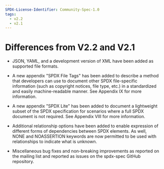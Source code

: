 ```yaml
---
SPDX-License-Identifier: Community-Spec-1.0
tags:
  - v2.2
  - v2.1
---
```


# Differences from V2.2 and V2.1

- JSON, YAML, and a development version of XML have been added as supported
  file formats.

- A new appendix "SPDX File Tags" has been added to describe a method that
  developers can use to document other SPDX file-specific information
  (such as copyright notices, file type, etc.) in a standardized and easily
  machine-readable manner. See Appendix IX for more information.

- A new appendix "SPDX Lite" has been added to document a lightweight subset of
  the SPDX specification for scenarios where a full SPDX document is not
  required. See Appendix VIII for more information.

- Additional relationship options have been added to enable expression of
  different forms of dependencies between SPDX elements. As well, NONE and
  NOASSERTION keywords are now permitted to be used with relationships to
  indicate what is unknown.

- Miscellaneous bug fixes and non-breaking improvements as reported on the
  mailing list and reported as issues on the spdx-spec GitHub repository.
